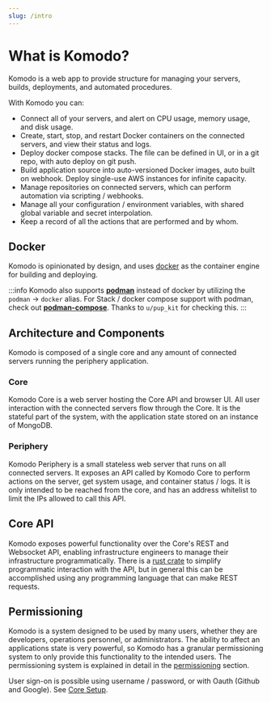 ```yaml
---
slug: /intro
---
```


# What is Komodo?

Komodo is a web app to provide structure for managing your servers, builds, deployments, and automated procedures.

With Komodo you can:

 - Connect all of your servers, and alert on CPU usage, memory usage, and disk usage.
 - Create, start, stop, and restart Docker containers on the connected servers, and view their status and logs.
 - Deploy docker compose stacks. The file can be defined in UI, or in a git repo, with auto deploy on git push.
 - Build application source into auto-versioned Docker images, auto built on webhook. Deploy single-use AWS instances for infinite capacity.
 - Manage repositories on connected servers, which can perform automation via scripting / webhooks.
 - Manage all your configuration / environment variables, with shared global variable and secret interpolation.
 - Keep a record of all the actions that are performed and by whom.

## Docker

Komodo is opinionated by design, and uses [docker](https://docs.docker.com/) as the container engine for building and deploying.

:::info
Komodo also supports [**podman**](https://podman.io/) instead of docker by utilizing the `podman` -> `docker` alias.
For Stack / docker compose support with podman, check out [**podman-compose**](https://github.com/containers/podman-compose). Thanks to `u/pup_kit` for checking this.
:::

## Architecture and Components

Komodo is composed of a single core and any amount of connected servers running the periphery application. 

### Core
Komodo Core is a web server hosting the Core API and browser UI. All user interaction with the connected servers flow through the Core. It is the stateful part of the system, with the application state stored on an instance of MongoDB.

### Periphery
Komodo Periphery is a small stateless web server that runs on all connected servers. It exposes an API called by Komodo Core to perform actions on the server, get system usage, and container status / logs. It is only intended to be reached from the core, and has an address whitelist to limit the IPs allowed to call this API.

## Core API

Komodo exposes powerful functionality over the Core's REST and Websocket API, enabling infrastructure engineers to manage their infrastructure programmatically. There is a [rust crate](https://crates.io/crates/komodo_client) to simplify programmatic interaction with the API, but in general this can be accomplished using any programming language that can make REST requests. 

## Permissioning

Komodo is a system designed to be used by many users, whether they are developers, operations personnel, or administrators. The ability to affect an applications state is very powerful, so Komodo has a granular permissioning system to only provide this functionality to the intended users. The permissioning system is explained in detail in the [permissioning](/docs/permissioning) section. 

User sign-on is possible using username / password, or with Oauth (Github and Google). See [Core Setup](/docs/core-setup).